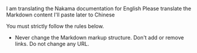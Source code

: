 I am translating the Nakama documentation for English
Please translate the Markdown content I'll paste later to Chinese

You must strictly follow the rules below.

- Never change the Markdown markup structure. Don't add or remove links. Do not change any URL.
